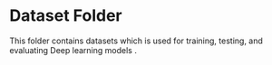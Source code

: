 # Dataset Folder
This folder contains datasets which is used  for training, testing, and evaluating Deep learning models .

